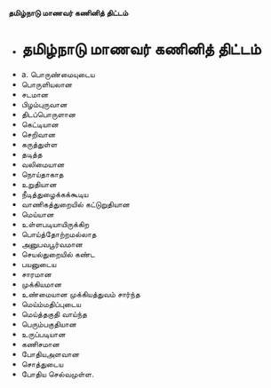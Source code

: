 **தமிழ்நாடு மாணவர் கணினித் திட்டம்**
- # தமிழ்நாடு மாணவர் கணினித் திட்டம்
- a. பொருண்மையுடைய
- பொருளியலான
- சடமான
- பிழம்புருவான
- திடப்பொருளான
- கெட்டியான
- செறிவான
- கருத்துள்ள
- தடித்த
-  வலிமையான
- நொய்தாகாத
- உறுதியான
- நீடித்துழைக்கக்கூடிய
-  வாணிகத்துறையில் கட்டுறுதியான
- மெய்யான
-   உள்ளபடியாயிருக்கிற
- பொய்த்தோற்றமல்லாத
- அனுபவபூர்வமான
- செயல்துறையில் கண்ட
- பயனுடைய
-   சாரமான
-   முக்கியமான
- உண்மையான முக்கியத்துவம் சார்ந்த
- மெய்ம்மதிப்புடைய
- மெய்த்தகுதி வாய்ந்த
- பெரும்பகுதியான
- உருப்படியான
- கணிசமான
- போதியஅளவான
- சொத்துடைய
- போதிய செல்வமுள்ள.

